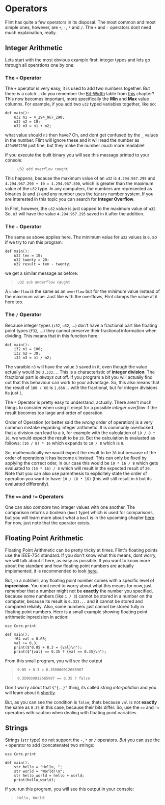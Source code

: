 # Operators

Flint has quite a few operators in its disposal. The most common and most simple ones, however, are `+`, `-`, `*` and `/`. The `+` and `-` operators dont need much explaination, really.

## Integer Arithmetic

Lets start with the most obvious example first: integer types and lets go through all operations one by one:

### The `+` Operator

The `+` operator is very easy, it is used to add two numbers together. But there is a catch... do you remember the [Bit-Width](./1_primitive_types.md#bit-width) table from [this](./1_primitive_types.md) chapter? This now becomes important, more specifically the **Min** and **Max** value columns. For example, if you add two `u32` typed variables together, like so:

```ft
def main():
    u32 n1 = 4_294_967_290;
    u32 n2 = 10;
    u32 n3 = n1 + n2;
```

what value should `n3` then have? Oh, and dont get confused by the `_` values in the number. Flint will ignore these and it will read the number as `4294967290` just fine, but they make the number _much_ more readable!

If you execute the built binary you will see this message printed to your console:

> ```
> u32 add overflow caught
> ```

This happens, because the maximum value of an `u32` is `4.294.967.295` and `4.294.967.290 + 10 = 4.294.967.300`, which is greater than the maximum value of the `u32` type. In any computers, the numbers are represented as binaries (`0` and `1`) and any number uses the `binary` number system. If you are interested in this topic you can search for **Integer Overflow**.

In Flint, however, the `u32` value is just capped to the maximum value of `u32`. So, `n3` will have the value `4.294.967.295` saved in it after the addition.

### The `-` Operator

The same as above applies here. The minimum value for `u32` values is `0`, so if we try to run this program:

```ft
def main():
    u32 ten = 10;
    u32 twenty = 20;
    u32 result = ten - twenty;
```

we get a similar message as before:

> ```
> u32 sub underflow caught
> ```

A `underflow` is the same as an `overflow` but for the minimum value instead of the maximum value. Just like with the overflows, Flint clamps the value at `0` here too.

### The `/` Operator

Because integer types (`i32`, `u32`, ...) don't have a fractional part like floating point types (`f32`, ...) they cannot preserve their fractional information when dividing. This means that in this function here:

```ft
def main():
    i32 n1 = 100;
    i32 n2 = 30;
    i32 n3 = n1 / n2;
```

The varaible `n3` will have the value `3` saved in it, even though the value actually would be `3,333..`. This is a characteristic of **integer division**. The fractional part is _always_ cut off. If you program a bit you will actually find out that this behaviour can work to your advantage. So, this also means that the result of `100 / 60` is `1,666..` with the fractional, but for integer divisions its just `1`.

The `*` Operator is pretty easy to understand, actually. There aren't much things to consider when using it ecept for a possible _integer overflow_ if the result becomes too large and order of operation.

Order of Operation (or better said the _wrong_ order of operation) is a very common mistake regarding integer arithmetic. It is commonly overlooked that a division can lead to a `0`, for example with the calculation of `10 / 8 * 16`, we would expect the result to be `20`. But the calculation is evaluated as follows: `(10 / 8) * 16` which expands to `10 / 8` which is `0`.

So, mathematically we would expect the result to be `20` but because of the order of operations it has become `0` instead. This can only be fixed by applying the correct oder, in our case this would be `10 * 16 / 8` which gets evaluated to `(10 * 16) / 8` which will result in the expected result of `20`.
Note that you can also use parenthesis to explicitely state the order of operation you want to have: `10 / (8 * 16)` (this will still result in `0` but its evaluated differently).

### The `==` and `!=` Operators

One can also _compare_ two integer values with one another. The comparison returns a boolean (`bool` type) which is used for comparisons, but you will learn more about what a `bool` is in the upcoming chapter [here](/wiki/src/beginners_guide/3_control_flow.md). For now, just note that the operator exists.

## Floating Point Arithmetic

Floating Point Arithmetic can be pretty tricky at times. Flint's floating points use the IEEE-754 standard. If you don't know what this means, dont worry, we will talk about it here, as easy as possible. If you want to know more about the standard and how floating point numbers are actually implemented, it is recommended to look [here](https://www.geeksforgeeks.org/ieee-standard-754-floating-point-numbers/).

But, in a nutshell, any floating point number comes with a specific level of **inprecision**. You dont need to worry about what this means for now, just remember that a number might not be **exactly** the number you specified, because some numbers (like `1 / 3`) cannot be stored in a number on the computer, because its result is `0.333...` and it cannot be stored and compared reliably. Also, some numbers just cannot be stored fully in floating point numbers. Here is a small example showing floating point arithmetic inprecision in action:

```ft
use Core.print

def main():
    f64 val = 0.05;
    val += 0.3;
    print($"0.05 + 0.3 = {val}\n");
    print($"{val} == 0.35 ? {val == 0.35}\n");
```

From this small program, you will see the output

> ```
> 0.05 + 0.3 = 0.350000012665987
>
> 0.350000012665987 == 0.35 ? false
> ```

Don't worry about that `$"{..}"` thing, its called _string interpolation_ and you will learn about it [shortly](./6_string_interpolation.md).

But, as you can see the condition is `false`, thats because `val` is not **exactly** the same as `0.35` in this case, because their bits differ. So, use the `==` and `!=` operators with caution when dealing with floating point variables.

## Strings

Strings (`str` type) do not support the `-`, `*` or `/` operators. _But_ you can use the `+` operator to add (concatenate) two strings:

```ft
use Core.print

def main():
    str hello = "Hello, ";
    str world = "World!\n";
    str hello_world = hello + world;
    print(hello_world);
```

If you run this program, you will see this output in your console:

> ```
> Hello, World!
> ```
